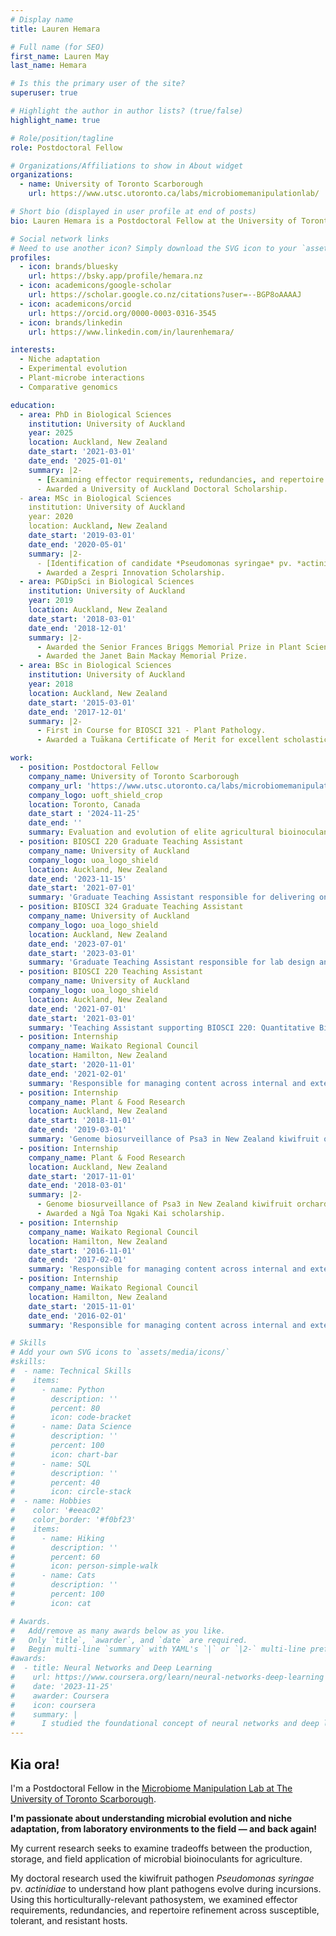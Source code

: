 ```yaml
---
# Display name
title: Lauren Hemara

# Full name (for SEO)
first_name: Lauren May
last_name: Hemara

# Is this the primary user of the site?
superuser: true

# Highlight the author in author lists? (true/false)
highlight_name: true

# Role/position/tagline
role: Postdoctoral Fellow

# Organizations/Affiliations to show in About widget
organizations:
  - name: University of Toronto Scarborough
    url: https://www.utsc.utoronto.ca/labs/microbiomemanipulationlab/

# Short bio (displayed in user profile at end of posts)
bio: Lauren Hemara is a Postdoctoral Fellow at the University of Toronto Scarborough.

# Social network links
# Need to use another icon? Simply download the SVG icon to your `assets/media/icons/` folder.
profiles:
  - icon: brands/bluesky
    url: https://bsky.app/profile/hemara.nz
  - icon: academicons/google-scholar
    url: https://scholar.google.co.nz/citations?user=--BGP8oAAAAJ
  - icon: academicons/orcid
    url: https://orcid.org/0000-0003-0316-3545
  - icon: brands/linkedin
    url: https://www.linkedin.com/in/laurenhemara/

interests:
  - Niche adaptation
  - Experimental evolution
  - Plant-microbe interactions
  - Comparative genomics

education:
  - area: PhD in Biological Sciences
    institution: University of Auckland
    year: 2025
    location: Auckland, New Zealand
    date_start: '2021-03-01'
    date_end: '2025-01-01'
    summary: |2-
      - [Examining effector requirements, redundancies, and repertoire refinement in the emergent kiwifruit pathogen *Pseudomonas syringae* pv. *actinidiae*](https://researchspace.auckland.ac.nz/items/409ac923-e000-4531-86e8-eccafdd20814).
      - Awarded a University of Auckland Doctoral Scholarship.   
  - area: MSc in Biological Sciences
    institution: University of Auckland
    year: 2020
    location: Auckland, New Zealand
    date_start: '2019-03-01'
    date_end: '2020-05-01'
    summary: |2-
      - [Identification of candidate *Pseudomonas syringae* pv. *actinidiae* effectors that trigger resistance in *Actinidia arguta*](https://researchspace.auckland.ac.nz/items/7d7707d0-5333-43c1-9134-2f3ca9208b80).
      - Awarded a Zespri Innovation Scholarship.
  - area: PGDipSci in Biological Sciences
    institution: University of Auckland
    year: 2019
    location: Auckland, New Zealand
    date_start: '2018-03-01'
    date_end: '2018-12-01'  
    summary: |2-
      - Awarded the Senior Frances Briggs Memorial Prize in Plant Sciences.
      - Awarded the Janet Bain Mackay Memorial Prize.
  - area: BSc in Biological Sciences
    institution: University of Auckland
    year: 2018
    location: Auckland, New Zealand
    date_start: '2015-03-01'
    date_end: '2017-12-01' 
    summary: |2-
      - First in Course for BIOSCI 321 - Plant Pathology.
      - Awarded a Tuākana Certificate of Merit for excellent scholastic achievement in STATS 201.

work:
  - position: Postdoctoral Fellow
    company_name: University of Toronto Scarborough
    company_url: 'https://www.utsc.utoronto.ca/labs/microbiomemanipulationlab/'
    company_logo: uoft_shield_crop
    location: Toronto, Canada
    date_start : '2024-11-25'
    date_end: ''
    summary: Evaluation and evolution of elite agricultural bioinoculants across production landscapes, as part of the [Genome Canada-funded BENEFIT project](https://www.queensu.ca/microbes-for-agriculture/).
  - position: BIOSCI 220 Graduate Teaching Assistant
    company_name: University of Auckland
    company_logo: uoa_logo_shield
    location: Auckland, New Zealand
    date_end: '2023-11-15'
    date_start: '2021-07-01'
    summary: 'Graduate Teaching Assistant responsible for delivering online and in-person labs for BIOSCI 220: Quantitative Biology.'
  - position: BIOSCI 324 Graduate Teaching Assistant
    company_name: University of Auckland
    company_logo: uoa_logo_shield
    location: Auckland, New Zealand
    date_end: '2023-07-01'
    date_start: '2023-03-01'
    summary: 'Graduate Teaching Assistant responsible for lab design and delivery for BIOSCI 324: Plant Pathology and Symbiosis.'
  - position: BIOSCI 220 Teaching Assistant
    company_name: University of Auckland
    company_logo: uoa_logo_shield
    location: Auckland, New Zealand
    date_end: '2021-07-01'
    date_start: '2021-03-01'
    summary: 'Teaching Assistant supporting BIOSCI 220: Quantitative Biology labs.'
  - position: Internship
    company_name: Waikato Regional Council
    location: Hamilton, New Zealand
    date_start: '2020-11-01'
    date_end: '2021-02-01'
    summary: 'Responsible for managing content across internal and external websites, including the launch of the [environmental data hub](https://www.waikatoregion.govt.nz/environment/envirohub/).'
  - position: Internship
    company_name: Plant & Food Research
    location: Auckland, New Zealand
    date_start: '2018-11-01'
    date_end: '2019-03-01'
    summary: 'Genome biosurveillance of Psa3 in New Zealand kiwifruit orchards.'
  - position: Internship
    company_name: Plant & Food Research
    location: Auckland, New Zealand
    date_start: '2017-11-01'
    date_end: '2018-03-01'
    summary: |2-
      - Genome biosurveillance of Psa3 in New Zealand kiwifruit orchards.
      - Awarded a Ngā Toa Ngaki Kai scholarship.
  - position: Internship
    company_name: Waikato Regional Council
    location: Hamilton, New Zealand
    date_start: '2016-11-01'
    date_end: '2017-02-01'
    summary: 'Responsible for managing content across internal and external websites, including the migration of the flagship [Waikato Regional Council](https://www.waikatoregion.govt.nz/) and [Envirolink](https://www.envirolink.govt.nz/) websites to a new content management system.'
  - position: Internship
    company_name: Waikato Regional Council
    location: Hamilton, New Zealand
    date_start: '2015-11-01'
    date_end: '2016-02-01'
    summary: 'Responsible for managing content across internal and external websites.'

# Skills
# Add your own SVG icons to `assets/media/icons/`
#skills:
#  - name: Technical Skills
#    items:
#      - name: Python
#        description: ''
#        percent: 80
#        icon: code-bracket
#      - name: Data Science
#        description: ''
#        percent: 100
#        icon: chart-bar
#      - name: SQL
#        description: ''
#        percent: 40
#        icon: circle-stack
#  - name: Hobbies
#    color: '#eeac02'
#    color_border: '#f0bf23'
#    items:
#      - name: Hiking
#        description: ''
#        percent: 60
#        icon: person-simple-walk
#      - name: Cats
#        description: ''
#        percent: 100
#        icon: cat

# Awards.
#   Add/remove as many awards below as you like.
#   Only `title`, `awarder`, and `date` are required.
#   Begin multi-line `summary` with YAML's `|` or `|2-` multi-line prefix and indent 2 spaces below.
#awards:
#  - title: Neural Networks and Deep Learning
#    url: https://www.coursera.org/learn/neural-networks-deep-learning
#    date: '2023-11-25'
#    awarder: Coursera
#    icon: coursera
#    summary: |
#      I studied the foundational concept of neural networks and deep learning. By the end, I was familiar with the significant technological trends driving the rise of deep learning; build, train, and apply fully connected deep neural networks; implement efficient (vectorized) neural networks; identify key parameters in a neural network’s architecture; and apply deep learning to your own applications.
---
```


## Kia ora!

I'm a Postdoctoral Fellow in the [Microbiome Manipulation Lab at The University of Toronto Scarborough](https://www.utsc.utoronto.ca/labs/microbiomemanipulationlab/).

 **I'm passionate about understanding microbial evolution and niche adaptation, from laboratory environments to the field — and back again!**

 My current research seeks to examine tradeoffs between the production, storage, and field application of microbial bioinoculants for agriculture. 
 
 My doctoral research used the kiwifruit pathogen *Pseudomonas syringae* pv. *actinidiae* to understand how plant pathogens evolve during incursions. Using this horticulturally-relevant pathosystem, we examined effector requirements, redundancies, and repertoire refinement across susceptible, tolerant, and resistant hosts.